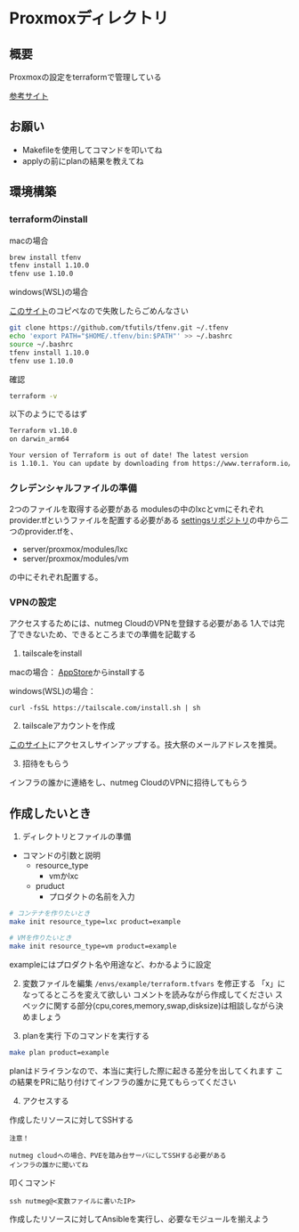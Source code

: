 # Proxmoxディレクトリ

## 概要

Proxmoxの設定をterraformで管理している

[参考サイト](https://blog.nutmeg.cloud/blog/post-ac-20241222/)

## お願い
- Makefileを使用してコマンドを叩いてね
- applyの前にplanの結果を教えてね

## 環境構築
### terraformのinstall

macの場合

```bash
brew install tfenv
tfenv install 1.10.0
tfenv use 1.10.0
```

windows(WSL)の場合

[このサイト](https://zenn.dev/shz/articles/0c237d00267be4)のコピペなので失敗したらごめんなさい

```bash
git clone https://github.com/tfutils/tfenv.git ~/.tfenv
echo 'export PATH="$HOME/.tfenv/bin:$PATH"' >> ~/.bashrc
source ~/.bashrc
tfenv install 1.10.0
tfenv use 1.10.0
```

確認

```bash
terraform -v
```

以下のようにでるはず
```bash
Terraform v1.10.0
on darwin_arm64

Your version of Terraform is out of date! The latest version
is 1.10.1. You can update by downloading from https://www.terraform.io/downloads.html
```


### クレデンシャルファイルの準備
2つのファイルを取得する必要がある
modulesの中のlxcとvmにそれぞれprovider.tfというファイルを配置する必要がある
[settingsリポジトリ](https://github.com/NUTFes/settings/tree/main/nutmegCloud/server/proxmox/modules)の中から二つのprovider.tfを、
- server/proxmox/modules/lxc
- server/proxmox/modules/vm

の中にそれぞれ配置する。

### VPNの設定
アクセスするためには、nutmeg CloudのVPNを登録する必要がある
1人では完了できないため、できるところまでの準備を記載する

1. tailscaleをinstall

macの場合：
[AppStore](https://apps.apple.com/jp/app/tailscale/id1475387142?mt=12)からinstallする

windows(WSL)の場合：
```
curl -fsSL https://tailscale.com/install.sh | sh
```

2. tailscaleアカウントを作成

[このサイト](https://login.tailscale.com/login?next_url=/welcome)にアクセスしサインアップする。技大祭のメールアドレスを推奨。


3. 招待をもらう

インフラの誰かに連絡をし、nutmeg CloudのVPNに招待してもらう

## 作成したいとき
1. ディレクトリとファイルの準備
- コマンドの引数と説明
  - resource_type
    - vmかlxc
  - pruduct
    - プロダクトの名前を入力
```bash
# コンテナを作りたいとき
make init resource_type=lxc product=example

# VMを作りたいとき
make init resource_type=vm product=example
```
exampleにはプロダクト名や用途など、わかるように設定

2. 変数ファイルを編集
`/envs/example/terraform.tfvars` を修正する
「x」になってるところを変えて欲しい
コメントを読みながら作成してください
スペックに関する部分(cpu,cores,memory,swap,disksize)は相談しながら決めましょう

3. planを実行
下のコマンドを実行する
```bash
make plan product=example
```
planはドライランなので、本当に実行した際に起きる差分を出してくれます
この結果をPRに貼り付けてインフラの誰かに見てもらってください

4. アクセスする

作成したリソースに対してSSHする

`注意！`
```
nutmeg cloudへの場合、PVEを踏み台サーバにしてSSHする必要がある
インフラの誰かに聞いてね
```
叩くコマンド
```
ssh nutmeg@<変数ファイルに書いたIP>
```
作成したリソースに対してAnsibleを実行し、必要なモジュールを揃えよう
